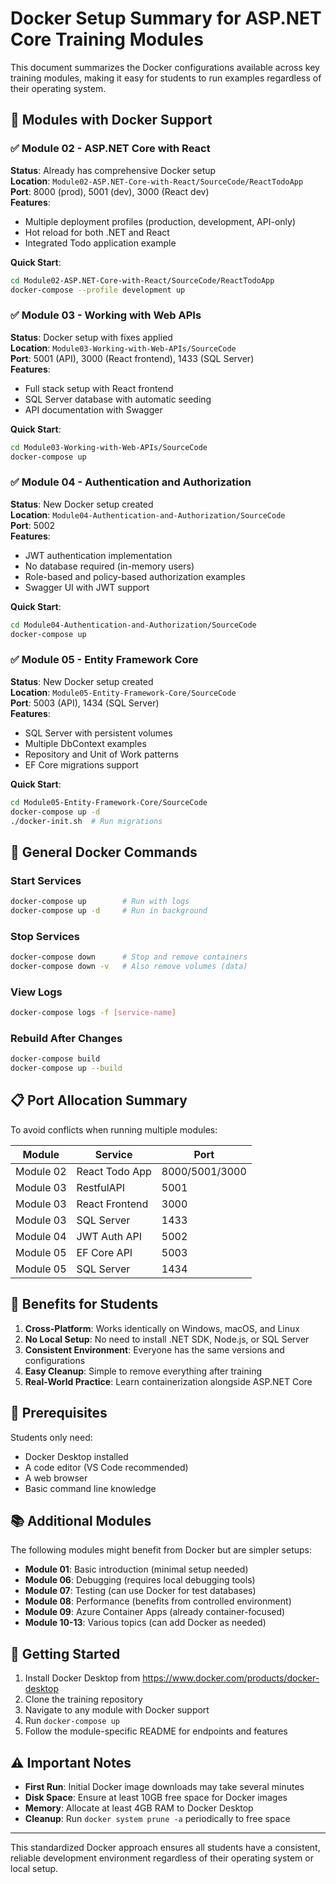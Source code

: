 # Docker Setup Summary for ASP.NET Core Training Modules

This document summarizes the Docker configurations available across key training modules, making it easy for students to run examples regardless of their operating system.

## 🐳 Modules with Docker Support

### ✅ Module 02 - ASP.NET Core with React
**Status**: Already has comprehensive Docker setup  
**Location**: `Module02-ASP.NET-Core-with-React/SourceCode/ReactTodoApp`  
**Port**: 8000 (prod), 5001 (dev), 3000 (React dev)  
**Features**:
- Multiple deployment profiles (production, development, API-only)
- Hot reload for both .NET and React
- Integrated Todo application example

**Quick Start**:
```bash
cd Module02-ASP.NET-Core-with-React/SourceCode/ReactTodoApp
docker-compose --profile development up
```

### ✅ Module 03 - Working with Web APIs
**Status**: Docker setup with fixes applied  
**Location**: `Module03-Working-with-Web-APIs/SourceCode`  
**Port**: 5001 (API), 3000 (React frontend), 1433 (SQL Server)  
**Features**:
- Full stack setup with React frontend
- SQL Server database with automatic seeding
- API documentation with Swagger

**Quick Start**:
```bash
cd Module03-Working-with-Web-APIs/SourceCode
docker-compose up
```

### ✅ Module 04 - Authentication and Authorization
**Status**: New Docker setup created  
**Location**: `Module04-Authentication-and-Authorization/SourceCode`  
**Port**: 5002  
**Features**:
- JWT authentication implementation
- No database required (in-memory users)
- Role-based and policy-based authorization examples
- Swagger UI with JWT support

**Quick Start**:
```bash
cd Module04-Authentication-and-Authorization/SourceCode
docker-compose up
```

### ✅ Module 05 - Entity Framework Core
**Status**: New Docker setup created  
**Location**: `Module05-Entity-Framework-Core/SourceCode`  
**Port**: 5003 (API), 1434 (SQL Server)  
**Features**:
- SQL Server with persistent volumes
- Multiple DbContext examples
- Repository and Unit of Work patterns
- EF Core migrations support

**Quick Start**:
```bash
cd Module05-Entity-Framework-Core/SourceCode
docker-compose up -d
./docker-init.sh  # Run migrations
```

## 🚀 General Docker Commands

### Start Services
```bash
docker-compose up        # Run with logs
docker-compose up -d     # Run in background
```

### Stop Services
```bash
docker-compose down      # Stop and remove containers
docker-compose down -v   # Also remove volumes (data)
```

### View Logs
```bash
docker-compose logs -f [service-name]
```

### Rebuild After Changes
```bash
docker-compose build
docker-compose up --build
```

## 📋 Port Allocation Summary

To avoid conflicts when running multiple modules:

| Module | Service | Port |
|--------|---------|------|
| Module 02 | React Todo App | 8000/5001/3000 |
| Module 03 | RestfulAPI | 5001 |
| Module 03 | React Frontend | 3000 |
| Module 03 | SQL Server | 1433 |
| Module 04 | JWT Auth API | 5002 |
| Module 05 | EF Core API | 5003 |
| Module 05 | SQL Server | 1434 |

## 🎯 Benefits for Students

1. **Cross-Platform**: Works identically on Windows, macOS, and Linux
2. **No Local Setup**: No need to install .NET SDK, Node.js, or SQL Server
3. **Consistent Environment**: Everyone has the same versions and configurations
4. **Easy Cleanup**: Simple to remove everything after training
5. **Real-World Practice**: Learn containerization alongside ASP.NET Core

## 🔧 Prerequisites

Students only need:
- Docker Desktop installed
- A code editor (VS Code recommended)
- A web browser
- Basic command line knowledge

## 📚 Additional Modules

The following modules might benefit from Docker but are simpler setups:

- **Module 01**: Basic introduction (minimal setup needed)
- **Module 06**: Debugging (requires local debugging tools)
- **Module 07**: Testing (can use Docker for test databases)
- **Module 08**: Performance (benefits from controlled environment)
- **Module 09**: Azure Container Apps (already container-focused)
- **Module 10-13**: Various topics (can add Docker as needed)

## 🏁 Getting Started

1. Install Docker Desktop from https://www.docker.com/products/docker-desktop
2. Clone the training repository
3. Navigate to any module with Docker support
4. Run `docker-compose up`
5. Follow the module-specific README for endpoints and features

## ⚠️ Important Notes

- **First Run**: Initial Docker image downloads may take several minutes
- **Disk Space**: Ensure at least 10GB free space for Docker images
- **Memory**: Allocate at least 4GB RAM to Docker Desktop
- **Cleanup**: Run `docker system prune -a` periodically to free space

---

This standardized Docker approach ensures all students have a consistent, reliable development environment regardless of their operating system or local setup.